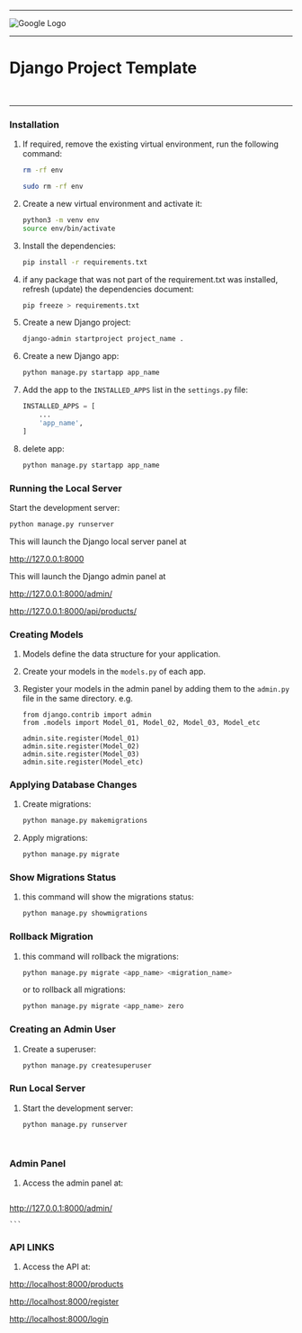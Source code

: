 
___
![Google Logo](https://static.djangoproject.com/img/logos/django-logo-negative.png)


___

# Django Project Template
<br>

___


### Installation
1. If required, remove the existing virtual environment, run the following command:
    ```bash
    rm -rf env
    ```

    ```bash
    sudo rm -rf env
    ```

2. Create a new virtual environment and activate it:
    ```bash
    python3 -m venv env
    source env/bin/activate
    ```

3. Install the dependencies:
    ```bash
    pip install -r requirements.txt
    ```            
   
4. if any package that was not part of the requirement.txt was installed, refresh (update) the dependencies document:
    ```bash
    pip freeze > requirements.txt
    ```

5. Create a new Django project:
    ```bash
    django-admin startproject project_name .
    ```
   
6. Create a new Django app:
    ```bash
    python manage.py startapp app_name
    ```
                    
7. Add the app to the `INSTALLED_APPS` list in the `settings.py` file:
    ```python
    INSTALLED_APPS = [
        ...
        'app_name',
    ]
    ```
   
8. delete app:
    ```bash
    python manage.py startapp app_name
    ```
   

### Running the Local Server
Start the development server:

 ```bash
 python manage.py runserver
 ```

   This will launch the Django local server panel at 
   
<http://127.0.0.1:8000>

   This will launch the Django admin panel at 
   
<http://127.0.0.1:8000/admin/>

<http://127.0.0.1:8000/api/products/>


### Creating Models
1. Models define the data structure for your application. 
2. Create your models in the `models.py` of each app.

3. Register your models in the admin panel by adding them to the `admin.py` file in the same directory. e.g.
    ```
    from django.contrib import admin
    from .models import Model_01, Model_02, Model_03, Model_etc

    admin.site.register(Model_01)
    admin.site.register(Model_02)
    admin.site.register(Model_03)
    admin.site.register(Model_etc)
    ```

### Applying Database Changes
1. Create migrations:
    ```bash
    python manage.py makemigrations
    ```

2. Apply migrations:
    ```bash
    python manage.py migrate
    ```

### Show Migrations Status 
1. this command will show the migrations status:
    ```bash
    python manage.py showmigrations
    ```

### Rollback Migration 
1. this command will rollback the migrations:
    ```bash
    python manage.py migrate <app_name> <migration_name>
    ```      
   or to rollback all migrations:
    ```bash
    python manage.py migrate <app_name> zero
    ```

### Creating an Admin User
1. Create a superuser:
    ```bash
    python manage.py createsuperuser
    ```

### Run Local Server 
1. Start the development server:
    ```bash
    python manage.py runserver
    ```

    ```
   

### Admin Panel
1. Access the admin panel at:
   ```
<http://127.0.0.1:8000/admin/>

    ```
### API LINKS
   1. Access the API at:        

<http://localhost:8000/products>

<http://localhost:8000/register>

<http://localhost:8000/login>